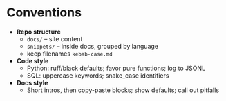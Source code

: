 # Conventions

- **Repo structure**
  - `docs/` – site content
  - `snippets/` – inside docs, grouped by language
  - keep filenames `kebab-case.md`
- **Code style**
  - Python: ruff/black defaults; favor pure functions; log to JSONL
  - SQL: uppercase keywords; snake_case identifiers
- **Docs style**
  - Short intros, then copy-paste blocks; show defaults; call out pitfalls
